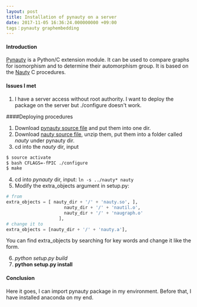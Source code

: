 ```yaml
---
layout: post
title: Installation of pynauty on a server
date: 2017-11-05 16:36:24.000000000 +09:00
tags：pynauty graphembedding
---
```


#### Introduction

[Pynauty](https://web.cs.dal.ca/~peter/software/pynauty/html/index.html) is a Python/C extension module. It can be used to compare graphs for isomorphism and to determine their automorphism group. It is based on the [Nauty](http://www3.cs.stonybrook.edu/~algorith/implement/nauty/implement.shtml) C procedures.

#### Issues I met
1. I have a server access without root authority. I want to deploy the package on the server but ./configure doesn't work.

####Deploying procedures
1. Download [pynauty source file](https://github.com/katsiatyna/pynauty_0.6.0-modification) and put them into one dir.
2. Download [nauty source file](http://users.cecs.anu.edu.au/~bdm/nauty/), unzip them, put them into a folder called *nauty* under pynauty dir.
3. cd into the *nauty* dir, input
```bash
$ source activate
$ bash CFLAGS=-fPIC ./configure
$ make
```
4. cd into *pynauty* dir, input:
`ln -s ../nauty* nauty`
5. Modify the extra_objects argument in setup.py:

```python
# from
extra_objects = [ nauty_dir + '/' + 'nauty.so', ],
                      nauty_dir + '/' + 'nautil.o',
                      nauty_dir + '/' + 'naugraph.o'
                    ],
# change it to
extra_objects = [nauty_dir + '/' + 'nauty.a'],
```
You can find extra_objects by searching for key words and change it like the form.

6. *python setup.py build*
7. **python setup.py install**


#### Conclusion

Here it goes, I can import pynauty package in my environment. Before that, I have installed anaconda on my end.

